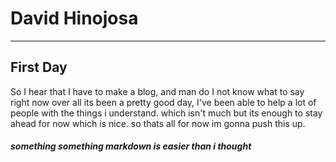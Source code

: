 # David Hinojosa
--------------------
## First Day

So I hear that I have to make a blog, and man do I not know what to say right now
over all its been a pretty good day, I've been able to help a lot of people with the things i understand.
which isn't much but its enough to stay ahead for now which is nice.
 so thats all for now im gonna push this up.

##### something something markdown is easier than i thought
